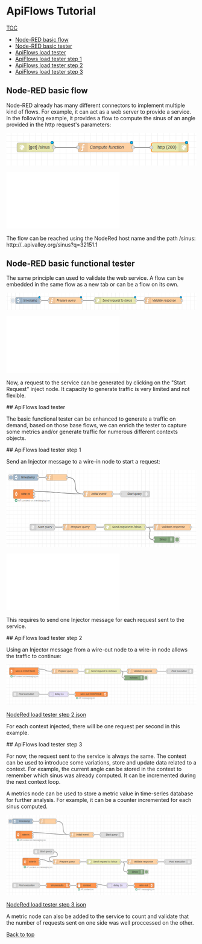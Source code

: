 # ApiFlows Tutorial

[TOC](./README.md#table-of-content) 

* [Node-RED basic flow](#node-red-basic-flow)
* [Node-RED basic tester](#node-red-basic-tester)
* [ApiFlows load tester](#apiflows-load-tester)
* [ApiFlows load tester step 1](#apiflows-load-tester-step-1)
* [ApiFlows load tester step 2](#apiflows-load-tester-step-2)
* [ApiFlows load tester step 3](#apiflows-load-tester-step-3)

## Node-RED basic flow

Node-RED already has many different connectors to implement multiple kind of flows. For example, it can act as a web server to provide a service. In the following example, it provides a flow to compute the sinus of an angle provided in the http request's parameters:

![Basic NodeRed flow](images/NodeRedBasicService.png)

![Basic NodeRed flow.json](flows/NodeRedBasicService.json)

The flow can be reached using the NodeRed host name and the path /sinus:
http://<flowId>.<accountId>.apivalley.org/sinus?q=32151.1

## Node-RED basic functional tester

The same principle can used to validate the web service. A flow can be embedded in the same flow as a new tab or can be a flow on its own. 

![Basic NodeRed tester](images/NodeRedTesterFlow.png)

![Basic NodeRed tester.json](flows/NodeRedBasicService.json)

Now, a request to the service can be generated by clicking on the "Start Request" inject node. It capacity to generate traffic is very limited and not flexible.

## ApiFlows load tester

The basic functional tester can be enhanced to generate a traffic on demand, based on those base flows, we can enrich the tester to capture some metrics and/or generate traffic for numerous different contexts objects.

## ApiFlows load tester step 1

Send an Injector message to a wire-in node to start a request:

![NodeRed load tester step 1](images/NodeRedTesterLoadStep1.png)

![NodeRed load tester step 1.json](flows/NodeRedTesterLoadStep1.json)

This requires to send one Injector message for each request sent to the service.

## ApiFlows load tester step 2

Using an Injector message from a wire-out node to a wire-in node allows the traffic to continue:

![NodeRed load tester step 2](images/NodeRedTesterLoadStep2.png)

[NodeRed load tester step 2.json](flows/NodeRedTesterLoadStep2.json)

For each context injected, there will be one request per second in this example.

## ApiFlows load tester step 3

For now, the request sent to the service is always the same. The context can be used to introduce some variations, store and update data related to a context. For example, the current angle can be stored in the context to remember which sinus was already computed. It can be incremented during the next context loop.

A metrics node can be used to store a metric value in time-series database for further analysis. For example, it can be a counter incremented for each sinus computed.

![NodeRed load tester step 3](images/NodeRedTesterLoadStep3.png)

[NodeRed load tester step 3.json](flows/NodeRedTesterLoadStep3.json)

A metric node can also be added to the service to count and validate that the number of requests sent on one side was well proccessed on the other. 

 [Back to top](#apiflows-concepts)